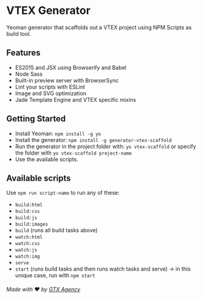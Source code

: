 # VTEX Generator

Yeoman generator that scaffolds out a VTEX project using NPM Scripts as build tool.

## Features
* ES2015 and JSX using Browserify and Babel
* Node Sass
* Built-in preview server with BrowserSync
* Lint your scripts with ESLint
* Image and SVG optimization
* Jade Template Engine and VTEX specific mixins

## Getting Started
* Install Yeoman: `npm install -g yo`
* Install the generator: `npm install -g generator-vtex-scaffold`
* Run the generator in the project folder with: `yo vtex-scaffold` or specify the folder with `yo vtex-scaffold project-name`
* Use the available scripts.

## Available scripts
Use `npm run script-name` to run any of these:
* `build:html`
* `build:css`
* `build:js`
* `build:images`
* `build` (runs all build tasks above)
* `watch:html`
* `watch:css`
* `watch:js`
* `watch:img`
* `serve`
* `start` (runs build tasks and then runs watch tasks and serve) -> in this unique case, run with `npm start`

###### Made with  :heart:  by [GTX Agency](http://www.gtx.ag/)
